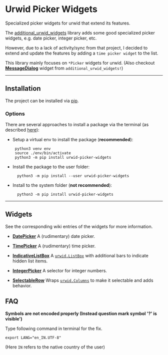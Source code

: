 # Urwid Picker Widgets

Specialized picker widgets for urwid that extend its features.

The [additional_urwid_widgets](https://github.com/AFoeee/additional_urwid_widgets) library adds some good specialized picker widgets, e.g. date picker, integer picker, etc.

However, due to a lack of activity/sync from that project, I decided to extend and update the features by adding a `time picker widget` to the list.

This library mainly focuses on `*Picker` widgets for urwid.
(Also checkout [**MessageDialog**](https://github.com/AFoeee/additional_urwid_widgets/wiki/MessageDialog) widget from `additional_urwid_widgets!`)

***


## Installation

The project can be installed via [pip](https://pypi.org/project/urwid-picker-widgets/).


### Options

There are several approaches to install a package via the terminal (as described [here](https://github.com/googlesamples/assistant-sdk-python/issues/236#issuecomment-383039470)):
*  Setup a virtual env to install the package (**recommended**):

        python3 venv env
        source ./env/bin/activate
        python3 -m pip install urwid-picker-widgets
    
* Install the package to the user folder:

        python3 -m pip install --user urwid-picker-widgets
    
* Install to the system folder (**not recommended**):

        python3 -m pip install urwid-picker-widgets

***


## Widgets

See the corresponding wiki entries of the widgets for more information.

* [**DatePicker**](https://github.com/Ezio-Sarthak/urwid_picker_widgets/wiki/DatePicker)
A (rudimentary) date picker.

* [**TimePicker**](https://github.com/Ezio-Sarthak/urwid_picker_widgets/wiki/TimePicker)
A (rudimentary) time picker.

* [**IndicativeListBox**](https://github.com/Ezio-Sarthak/urwid_picker_widgets/wiki/IndicativeListBox)
A [`urwid.ListBox`](http://urwid.org/reference/widget.html#listbox) with additional bars to indicate hidden list items.

* [**IntegerPicker**](https://github.com/Ezio-Sarthak/urwid_picker_widgets/wiki/IntegerPicker)
A selector for integer numbers.

* [**SelectableRow**](https://github.com/Ezio-Sarthak/urwid_picker_widgets/wiki/SelectableRow)
Wraps [`urwid.Columns`](http://urwid.org/reference/widget.html#columns) to make it selectable and adds behavior.


## FAQ

**Symbols are not encoded properly (Instead question mark symbol '?' is visible')**

Type following command in terminal for the fix.

```
export LANG="en_IN.UTF-8"
```

(Here `IN` refers to the native country of the user)